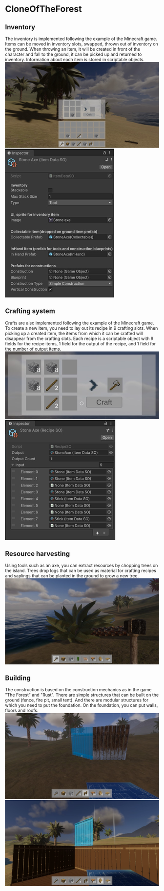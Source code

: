 # CloneOfTheForest

## Inventory
The inventory is implemented following the example of the Minecraft game. Items can be moved in inventory slots, swapped, thrown out of inventory on the ground. When throwing an item, it will be created in front of the character and fall to the ground, it can be picked up and returned to inventory. Information about each item is stored in scriptable objects.  
![Inventory](https://github.com/Riko211/CloneOfTheForest/blob/main/Assets/2D/Screenshots/Inventory.jpg)
![Scriptable objects](https://github.com/Riko211/CloneOfTheForest/blob/main/Assets/2D/Screenshots/ScriptableObj1.jpg)

## Crafting system
Crafts are also implemented following the example of the Minecraft game. To create a new item, you need to lay out its recipe in 9 crafting slots. When picking up a created item, the items from which it can be crafted will disappear from the crafting slots. Each recipe is a scriptable object with 9 fields for the recipe items, 1 field for the output of the recipe, and 1 field for the number of output items.
![Crafting](https://github.com/Riko211/CloneOfTheForest/blob/main/Assets/2D/Screenshots/Craft.jpg)
![Recipe](https://github.com/Riko211/CloneOfTheForest/blob/main/Assets/2D/Screenshots/RecipeSO.jpg)

## Resource harvesting
Using tools such as an axe, you can extract resources by chopping trees on the island. Trees drop logs that can be used as material for crafting recipes and saplings that can be planted in the ground to grow a new tree.
![Harvesting](https://github.com/Riko211/CloneOfTheForest/blob/main/Assets/2D/Screenshots/Harvesting1.jpg)

## Building
The construction is based on the construction mechanics as in the game "The Forest" and "Rust". There are simple structures that can be built on the ground (fence, fire pit, small tent). And there are modular structures for which you need to put the foundation. On the foundation, you can put walls, floors and roofs.
![Building1](https://github.com/Riko211/CloneOfTheForest/blob/main/Assets/2D/Screenshots/Building1.jpg)
![Building2](https://github.com/Riko211/CloneOfTheForest/blob/main/Assets/2D/Screenshots/Building2.jpg)


